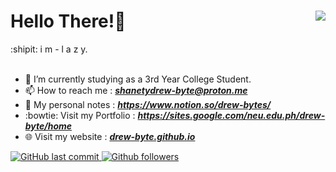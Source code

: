 <html>

<h1>
Hello There!👋 <img src = "https://komarev.com/ghpvc/?username=drew-bytel&color=191919&label=Profile%20Views&style=for-the-badge" align="right"/>
  
</h1>

  

<body>
   :shipit:  i m  -  l a z y.
  <br><br>


- 🌱 I’m currently studying as a 3rd Year College Student. 
- 📫 How to reach me : <b><i>shanetydrew-byte@proton.me</i></b>
- 📝 My personal notes : <a href="https://www.notion.so/drew-bytes/drew-byte-03722155e7d04c7b9166a7670efa0f58?pvs=4"> <b><i>https://www.notion.so/drew-bytes/</i></b>
- :bowtie: Visit my Portfolio : <a href="https://sites.google.com/neu.edu.ph/drew-byte/home"> <b><i>https://sites.google.com/neu.edu.ph/drew-byte/home</i></b>
- 🌐 Visit my website : <a href="https://drew-byte.github.io/"> <b><i>drew-byte.github.io</i></b>
  <br>
 

![GitHub last commit](https://img.shields.io/github/last-commit/drew-byte/java_code?label=last%20commit%20in%20java%20repo&style=flat-square)
![Github followers](https://img.shields.io/github/followers/drew-byte?color=blue&style=flat-square)
</body>
</html>


